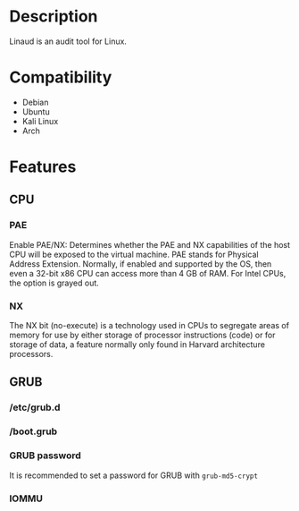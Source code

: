 # Description
Linaud is an audit tool for Linux. 

# Compatibility
- Debian 
- Ubuntu 
- Kali Linux 
- Arch 

# Features 
## CPU 
### PAE 
Enable PAE/NX: Determines whether the PAE and NX capabilities of the host CPU will be exposed to the virtual machine. PAE stands for Physical Address Extension. Normally, if enabled and supported by the OS, then even a 32-bit x86 CPU can access more than 4 GB of RAM. For Intel CPUs, the option is grayed out.
### NX 
The NX bit (no-execute) is a technology used in CPUs to segregate areas of memory for use by either storage of processor instructions (code) or for storage of data, a feature normally only found in Harvard architecture processors.
## GRUB 
### /etc/grub.d 

### /boot.grub

### GRUB password 
It is recommended to set a password for GRUB with `grub-md5-crypt`

### IOMMU 


